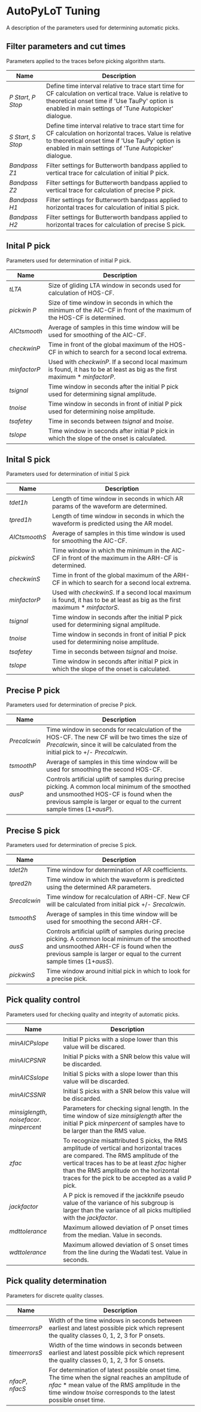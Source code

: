 # AutoPyLoT Tuning

A description of the parameters used for determining automatic picks.

## Filter parameters and cut times

Parameters applied to the traces before picking algorithm starts.

| Name                | Description                                                                                                                                                                                                             |
|---------------------|-------------------------------------------------------------------------------------------------------------------------------------------------------------------------------------------------------------------------|
| *P Start*, *P Stop* | Define time interval relative to trace start time for CF calculation on vertical trace. Value is relative to theoretical onset time if 'Use TauPy' option is enabled in main settings of 'Tune Autopicker' dialogue.    |
| *S Start*, *S Stop* | Define time interval relative to trace start time for CF calculation on horizontal traces. Value is relative to theoretical onset time if 'Use TauPy' option is enabled in main settings of 'Tune Autopicker' dialogue. |
| *Bandpass Z1*       | Filter settings for Butterworth bandpass applied to vertical trace for calculation of initial P pick.                                                                                                                   |
| *Bandpass Z2*       | Filter settings for Butterworth bandpass applied to vertical trace for calculation of precise P pick.                                                                                                                   |
| *Bandpass H1*       | Filter settings for Butterworth bandpass applied to horizontal traces for calculation of initial S pick.                                                                                                                |
| *Bandpass H2*       | Filter settings for Butterworth bandpass applied to horizontal traces for calculation of precise S pick.                                                                                                                |

## Inital P pick

Parameters used for determination of initial P pick.

| Name         | Description                                                                                                                  |
|--------------|------------------------------------------------------------------------------------------------------------------------------|
| *tLTA*       | Size of gliding LTA window in seconds used for calculation of HOS-CF.                                                        |
| *pickwin P*  | Size of time window in seconds in which the minimum of the AIC-CF in front of the maximum of the HOS-CF is determined.       |
| *AICtsmooth* | Average of samples in this time window will be used for smoothing of the AIC-CF.                                             |
| *checkwinP*  | Time in front of the global maximum of the HOS-CF in which to search for a second local extrema.                             |
| *minfactorP* | Used with *checkwinP*. If a second local maximum is found, it has to be at least as big as the first maximum * *minfactorP*. |
| *tsignal*    | Time window in seconds after the initial P pick used for determining signal amplitude.                                       |
| *tnoise*     | Time window in seconds in front of initial P pick used for determining noise amplitude.                                      |
| *tsafetey*   | Time in seconds between *tsignal* and *tnoise*.                                                                              |
| *tslope*     | Time window in seconds after initial P pick in which the slope of the onset is calculated.                                   |

## Inital S pick

Parameters used for determination of initial S pick

| Name          | Description                                                                                                                  |
|---------------|------------------------------------------------------------------------------------------------------------------------------|
| *tdet1h*      | Length of time window in seconds in which AR params of the waveform are determined.                                          |
| *tpred1h*     | Length of time window in seconds in which the waveform is predicted using the AR model.                                      |
| *AICtsmoothS* | Average of samples in this time window is used for smoothing the AIC-CF.                                                     |
| *pickwinS*    | Time window in which the minimum in the AIC-CF in front of the maximum in the ARH-CF is determined.                          |
| *checkwinS*   | Time in front of the global maximum of the ARH-CF in which to search for a second local extrema.                             |
| *minfactorP*  | Used with *checkwinS*. If a second local maximum is found, it has to be at least as big as the first maximum * *minfactorS*. |
| *tsignal*     | Time window in seconds after the initial P pick used for determining signal amplitude.                                       |
| *tnoise*      | Time window in seconds in front of initial P pick used for determining noise amplitude.                                      |
| *tsafetey*    | Time in seconds between *tsignal* and *tnoise*.                                                                              |
| *tslope*      | Time window in seconds after initial P pick in which the slope of the onset is calculated.                                   |

## Precise P pick

Parameters used for determination of precise P pick.

| Name         | Description                                                                                                                                                                                                             |
|--------------|-------------------------------------------------------------------------------------------------------------------------------------------------------------------------------------------------------------------------|
| *Precalcwin* | Time window in seconds for recalculation of the HOS-CF. The new CF will be two times the size of *Precalcwin*, since it will be calculated from the initial pick to +/- *Precalcwin*.                                   |
| *tsmoothP*   | Average of samples in this time window will be used for smoothing the second HOS-CF.                                                                                                                                    |
| *ausP*       | Controls artificial uplift of samples during precise picking. A common local minimum of the smoothed and unsmoothed HOS-CF is found when the previous sample is larger or equal to the current sample times (1+*ausP*). |

## Precise S pick

Parameters used for determination of precise S pick.

| Name         | Description                                                                                                                                                                                                             |
|--------------|-------------------------------------------------------------------------------------------------------------------------------------------------------------------------------------------------------------------------|
| *tdet2h*     | Time window for determination of AR coefficients.                                                                                                                                                                       |
| *tpred2h*    | Time window in which the waveform is predicted using the determined AR parameters.                                                                                                                                      |
| *Srecalcwin* | Time window for recalculation of ARH-CF. New CF will be calculated from initial pick +/- *Srecalcwin*.                                                                                                                  |
| *tsmoothS*   | Average of samples in this time window will be used for smoothing the second ARH-CF.                                                                                                                                    |
| *ausS*       | Controls artificial uplift of samples during precise picking. A common local minimum of the smoothed and unsmoothed ARH-CF is found when the previous sample is larger or equal to the current sample times (1+*ausS*). |
| *pickwinS*   | Time window around initial pick in which to look for a precise pick.                                                                                                                                                    |

## Pick quality control

Parameters used for checking quality and integrity of automatic picks.

| Name                                       | Description                                                                                                                                                                                                                                                                    |
|--------------------------------------------|--------------------------------------------------------------------------------------------------------------------------------------------------------------------------------------------------------------------------------------------------------------------------------|
| *minAICPslope*                             | Initial P picks with a slope lower than this value will be discared.                                                                                                                                                                                                           |
| *minAICPSNR*                               | Initial P picks with a SNR below this value will be discarded.                                                                                                                                                                                                                 |
| *minAICSslope*                             | Initial S picks with a slope lower than this value will be discarded.                                                                                                                                                                                                          |
| *minAICSSNR*                               | Initial S picks with a SNR below this value will be discarded.                                                                                                                                                                                                                 |
| *minsiglength*, *noisefacor*. *minpercent* | Parameters for checking signal length. In the time window of size *minsiglength* after the initial P pick *minpercent* of samples have to be larger than the RMS value.                                                                                                        |
| *zfac*                                     | To recognize misattributed S picks, the RMS amplitude of vertical and horizontal traces are compared. The RMS amplitude of the vertical traces has to be at least *zfac* higher than the RMS amplitude on the horizontal traces for the pick to be accepted as a valid P pick. |
| *jackfactor*                               | A P pick is removed if the jackknife pseudo value of the variance of his subgroup is larger than the variance of all picks multiplied with the *jackfactor*.                                                                                                                   |
| *mdttolerance*                             | Maximum allowed deviation of P onset times from the median. Value in seconds.                                                                                                                                                                                                  |
| *wdttolerance*                             | Maximum allowed deviation of S onset times from the line during the Wadati test. Value in seconds.                                                                                                                                                                             |

## Pick quality determination

Parameters for discrete quality classes.

| Name             | Description                                                                                                                                                                                                           |
|------------------|-----------------------------------------------------------------------------------------------------------------------------------------------------------------------------------------------------------------------|
| *timeerrorsP*    | Width of the time windows in seconds between earliest and latest possible pick which represent the quality classes 0, 1, 2, 3 for P onsets.                                                                           |
| *timeerrorsS*    | Width of the time windows in seconds between earliest and latest possible pick which represent the quality classes 0, 1, 2, 3 for S onsets.                                                                           |
| *nfacP*, *nfacS* | For determination of latest possible onset time. The time when the signal reaches an amplitude of *nfac* * mean value of the RMS amplitude in the time window *tnoise* corresponds to the latest possible onset time. |

